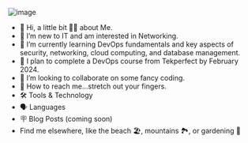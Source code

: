 ![image](https://github.com/mbriese75/Hello...World/assets/147433774/729e9b09-4953-48ce-a7f9-9a7d4ca42033)
- 👋 Hi, a little bit 🤏🏽 about Me.
- 👀 I’m new to IT and am interested in Networking.
- 🌱 I’m currently learning DevOps fundamentals and key aspects of security, networking, cloud computing, and database 
management.
- 📓 I plan to complete a DevOps course from Tekperfect by February 2024.
- 💞️ I’m looking to collaborate on some fancy coding.
- 📱 How to reach me...stretch out your fingers.
- 🛠️ Tools & Technology
- 🗣️ Languages 
- 🪧 Blog Posts (coming soon)
- Find me elsewhere, like the beach 🏖️, mountains 🏞️, or gardening 🌿
